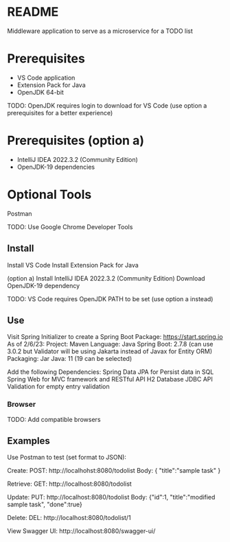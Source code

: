 # README

Middleware application to serve as a microservice for a TODO list

# Prerequisites
- VS Code application
- Extension Pack for Java
- OpenJDK 64-bit

TODO:  OpenJDK requires login to download for VS Code (use option a prerequisites for a better experience)

# Prerequisites (option a)
- IntelliJ IDEA 2022.3.2 (Community Edition)
- OpenJDK-19 dependencies

# Optional Tools
Postman

TODO: Use Google Chrome Developer Tools

## Install

Install VS Code
Install Extension Pack for Java

(option a)
Install IntelliJ IDEA 2022.3.2 (Community Edition)
Download OpenJDK-19 dependency 

TODO:  VS Code requires OpenJDK PATH to be set (use option a instead)

## Use

Visit Spring Initializer to create a Spring Boot Package: https://start.spring.io
As of 2/6/23:
Project: Maven
Language: Java
Spring Boot: 2.7.8 (can use 3.0.2 but Validator will be using Jakarta instead of Javax for Entity ORM)
Packaging: Jar
Java: 11 (19 can be selected)

Add the following Dependencies:
Spring Data JPA for Persist data in SQL
Spring Web for MVC framework and RESTful API
H2 Database JDBC API
Validation for empty entry validation

### Browser

TODO:  Add compatible browsers

## Examples

Use Postman to test (set format to JSON):

Create:     POST: http://localhohst:8080/todolist
    Body:  { "title":"sample task" }

Retrieve:   GET:  http://localhost:8080/todolist

Update:     PUT:  http://localhost:8080/todolist
    Body: {"id":1, "title":"modified sample task", "done":true}

Delete:     DEL:  http://localhost:8080/todolist/1

View Swagger UI:  http://localhost:8080/swagger-ui/


